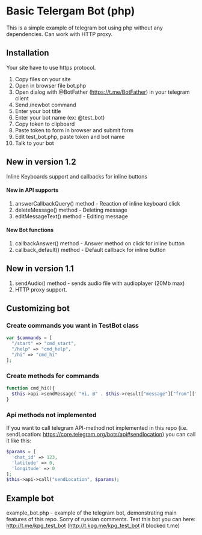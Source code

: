 # Basic Telergam Bot (php)
This is a simple example of telegram bot using php without any dependencies. Can work with HTTP proxy.

## Installation
Your site have to use https protocol.

1. Copy files on your site
2. Open in browser file bot.php
3. Open dialog with @BotFather (https://t.me/BotFather) in your telegram client
  1. Send /newbot command
  2. Enter your bot title
  3. Enter your bot name (ex: @test_bot)
  4. Copy token to clipboard
4. Paste token to form in browser and submit form
5. Edit test_bot.php, paste token and bot name
6. Talk to your bot

## New in version 1.2
Inline Keyboards support and callbacks for inline buttons
#### New in API supports
1. answerCallbackQuery() method - Reaction of inline keyboard click
2. deleteMessage() method - Deleting message
3. editMessageText() method - Editing message
#### New Bot functions
1. callbackAnswer() method - Answer method on click for inline button
2. callback_default() method - Default callback for inline button

## New in version 1.1
1. sendAudio() method - sends audio file with audioplayer (20Mb max)
2. HTTP proxy support.

## Customizing bot
### Create commands you want in TestBot class

```php
var $commands = [
  "/start" => "cmd_start",
  "/help" => "cmd_help",
  "/hi" => "cmd_hi"
];
```

### Create methods for commands

```php
function cmd_hi(){
  $this->api->sendMessage( "Hi, @" . $this->result["message"]["from"]["username"] . "." );
}
```

### Api methods not implemented
If you want to call telegram API-method not implemented in this repo (i.e. sendLocation: https://core.telegram.org/bots/api#sendlocation) you can call it like this:
```php
$params = [
  'chat_id' => 123,
  'latitude' => 0,
  'longitude' => 0
];
$this->api->call("sendLocation", $params);
```

## Example bot
example_bot.php - example of the telegram bot, demonstrating main features of this repo. Sorry of russian comments.
Test this bot you can here: http://t.me/kpg_test_bot (http://t.kpg.me/kpg_test_bot if blocked t.me)